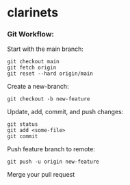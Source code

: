 # clarinets

### Git Workflow:
Start with the main branch:
```
git checkout main
git fetch origin
git reset --hard origin/main
```

Create a new-branch:
```
git checkout -b new-feature
```
Update, add, commit, and push changes:
```
git status
git add <some-file>
git commit
```

Push feature branch to remote:
```
git push -u origin new-feature
```

Merge your pull request
